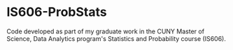 # IS606-ProbStats
Code developed as part of my graduate work in the CUNY Master of Science, Data Analytics program's Statistics and Probability course (IS606). 
